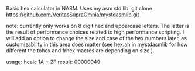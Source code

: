 Basic hex calculator in NASM.
Uses my asm std lib: git clone https://github.com/VeritasSupraOmnia/mystdasmlib.git


note:	currently only works on 8 digit hex and uppercase letters. The latter is the result of performance choices related to high performance scripting. I will add an option to change the size and case of the hex numbers later, as customizability in this area does matter (see hex.ah in mystdasmlib for how different the tohex and frhex macros are depending on size.).


usage:	hcalc 1A + 2F
result: 00000049
